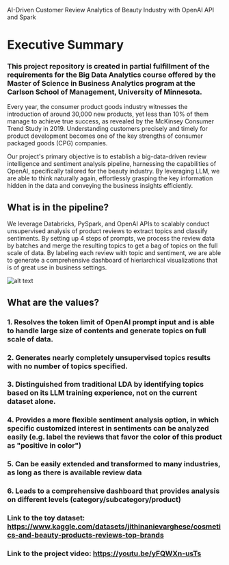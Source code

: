 AI-Driven Customer Review Analytics of Beauty Industry with OpenAI API and Spark


# Executive Summary
### This project repository is created in partial fulfillment of the requirements for the Big Data Analytics course offered by the Master of Science in Business Analytics program at the Carlson School of Management, University of Minnesota.

Every year, the consumer product goods industry witnesses the introduction of around 30,000 new products, yet less than 10% of them manage to achieve true success, as revealed by the McKinsey Consumer Trend Study in 2019. Understanding customers precisely and timely for product development becomes one of the key strengths of consumer packaged goods (CPG) companies. 

Our project's primary objective is to establish a big-data-driven review intelligence and sentiment analysis pipeline, harnessing the capabilities of OpenAI, specifically tailored for the beauty industry. By leveraging LLM, we are able to think naturally again, effortlessly grasping the key information hidden in the data and conveying the business insights efficiently. 

## What is in the pipeline? 

We leverage Databricks, PySpark, and OpenAI APIs to scalably conduct unsupervised analysis of product reviews to extract topics and classify sentiments. By setting up 4 steps of prompts, we process the review data by batches and merge the resulting topics to get a bag of topics on the full scale of data. By labeling each review with topic and sentiment, we are able to generate a comprehensive dashboard of hieriarchical visualizations that is of great use in business settings. 

![alt text](https://github.com/Xingyue-Wang47/MSBA-2023-BDA-TrendsMktPlace-Team2/blob/main/Pipeline%20Flowchart)

## What are the values? 

### 1. Resolves the token limit of OpenAI prompt input and is able to handle large size of contents and generate topics on full scale of data. 
### 2. Generates nearly completely unsupervised topics results with no number of topics specified. 
### 3. Distinguished from traditional LDA by identifying topics based on its LLM training experience, not on the current dataset alone. 
### 4. Provides a more flexible sentiment analysis option, in which specific customized interest in sentiments can be analyzed easily (e.g. label the reviews that favor the color of this product as "positive in color")
### 5. Can be easily extended and transformed to many industries, as long as there is available review data
### 6. Leads to a comprehensive dashboard that provides analysis on different levels (category/subcategory/product)

### Link to the toy dataset: https://www.kaggle.com/datasets/jithinanievarghese/cosmetics-and-beauty-products-reviews-top-brands
### Link to the project video: https://youtu.be/yFQWXn-usTs
